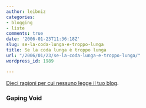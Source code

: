```yaml
---
author: leibniz
categories:
- blogging
- liste
comments: true
date: '2006-01-23T11:36:18Z'
slug: se-la-coda-lunga-e-troppo-lunga
title: Se la coda lunga è troppo lunga
url: "/2006/01/23/se-la-coda-lunga-e-troppo-lunga/"
wordpress_id: 1989

---
```

[Dieci ragioni per cui nessuno legge il tuo blog](https://www.gapingvoid.com/Moveable_Type/archives/002173.html).


### Gaping Void
